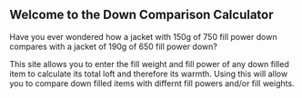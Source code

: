 ## Welcome to the Down Comparison Calculator

Have you ever wondered how a  jacket with 150g of 750 fill power down compares with a jacket of 190g of 650 fill power down? 

This site allows you to enter the fill weight and fill power of any down filled item to calculate its total loft and therefore its warmth. Using this will allow you to compare down filled items with differnt fill powers and/or fill weights.

